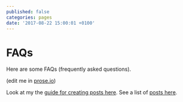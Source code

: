 ```yaml
---
published: false
categories: pages
date: '2017-08-22 15:00:01 +0100'
---
```

# FAQs

Here are some FAQs (<abbr>frequently asked questions</abbr>).

(edit me in [prose.io](http://prose.io))

<!--excerpt-->

Look at my the [guide for creating posts here](https://sketchabelle.github.io/blog/posts/2017/08/14/Blogging.html). See a list of [posts here](https://sketchabelle.github.io/blog/).
